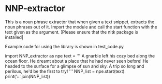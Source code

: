 # NNP-extractor
This is a noun phrase extractor that when given a text snippet, extracts the noun phrases out of it.
Import the module and call the start function with the text given as the argument. [Please ensure that the nltk package is installed]

Example code for using the library is shown in test_code.py

import NNP_extractor as npe
text = '''
A gnarble left his cozy bed along the ocean floor. He dreamt about a place that he had never seen before! He headed to the surface for a glimpse of sun and sky. A trip so long and perilous, he'd be the first to try!
'''
NNP_list = npe.start(text)
print('::'.join(NNP_list))
